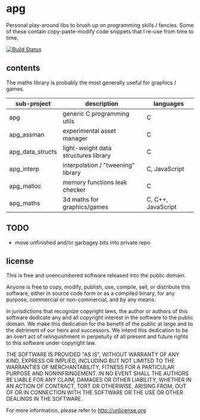 # apg

Personal play-around libs to brush up on programming skills / fancies.
Some of these contain copy-paste-modify code snippets that I re-use from time
to time.

[![Build Status](https://travis-ci.com/capnramses/apg.svg?branch=master)](https://travis-ci.com/capnramses/apg)

## contents

The maths library is probably the most generally useful for graphics / games.

| sub-project | description | languages |
|---------|-------------------|-------------|
| apg       | generic C programming utils | C |
| apg_assman | experimental asset manager  | C |
| apg_data_structs | light-weight data structures library  | C |
| apg_interp | interpolation / "tweening" library | C, JavaScript |
| apg_malloc | memory functions leak checker | C |
| apg_maths | 3d maths for graphics/games | C, C++, JavaScript |

## TODO

* move unfinished and/or garbagey bits into private repo

## license

This is free and unencumbered software released into the public domain.

Anyone is free to copy, modify, publish, use, compile, sell, or
distribute this software, either in source code form or as a compiled
binary, for any purpose, commercial or non-commercial, and by any
means.

In jurisdictions that recognize copyright laws, the author or authors
of this software dedicate any and all copyright interest in the
software to the public domain. We make this dedication for the benefit
of the public at large and to the detriment of our heirs and
successors. We intend this dedication to be an overt act of
relinquishment in perpetuity of all present and future rights to this
software under copyright law.

THE SOFTWARE IS PROVIDED "AS IS", WITHOUT WARRANTY OF ANY KIND,
EXPRESS OR IMPLIED, INCLUDING BUT NOT LIMITED TO THE WARRANTIES OF
MERCHANTABILITY, FITNESS FOR A PARTICULAR PURPOSE AND NONINFRINGEMENT.
IN NO EVENT SHALL THE AUTHORS BE LIABLE FOR ANY CLAIM, DAMAGES OR
OTHER LIABILITY, WHETHER IN AN ACTION OF CONTRACT, TORT OR OTHERWISE,
ARISING FROM, OUT OF OR IN CONNECTION WITH THE SOFTWARE OR THE USE OR
OTHER DEALINGS IN THE SOFTWARE.

For more information, please refer to <http://unlicense.org>
